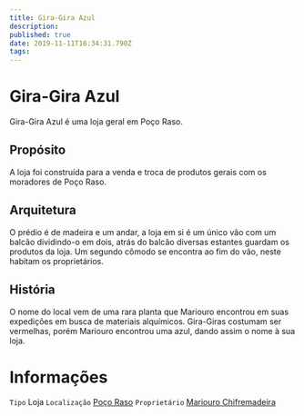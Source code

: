```yaml
---
title: Gira-Gira Azul
description: 
published: true
date: 2019-11-11T16:34:31.790Z
tags: 
---
```


<!-- SUBTITLE: Visão geral sobre Gira-Gira Azul -->

# Gira-Gira Azul
Gira-Gira Azul é uma loja geral em Poço Raso.

## Propósito
A loja foi construída para a venda e troca de produtos gerais com os moradores de Poço Raso.

## Arquitetura
O prédio é de madeira e um andar, a loja em si é um único vão com um balcão dividindo-o em dois, atrás do balcão diversas estantes guardam os produtos da loja. Um segundo cômodo se encontra ao fim do vão, neste habitam os proprietários.

## História
O nome do local vem de uma rara planta que Mariouro encontrou em suas expedições em busca de materiais alquímicos. Gira-Giras costumam ser vermelhas, porém Mariouro encontrou uma azul, dando assim o nome à sua loja.

# Informações
`Tipo` Loja 
`Localização` [Poço Raso](http://localhost/lugares/plano-material/drafeon/sudeste-de-drafeon/poco-raso-vilarejo#poco-raso)
`Proprietário` [Mariouro Chifremadeira](http://localhost/individuos/mariouro-chifremadeira#mariouro-chifremadeira)
